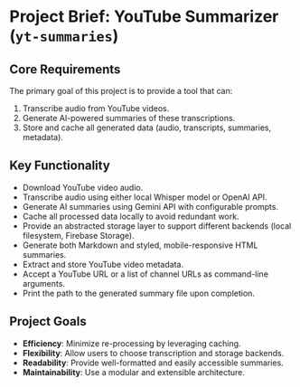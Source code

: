 # Project Brief: YouTube Summarizer (`yt-summaries`)

## Core Requirements
The primary goal of this project is to provide a tool that can:
1.  Transcribe audio from YouTube videos.
2.  Generate AI-powered summaries of these transcriptions.
3.  Store and cache all generated data (audio, transcripts, summaries, metadata).

## Key Functionality
-   Download YouTube video audio.
-   Transcribe audio using either local Whisper model or OpenAI API.
-   Generate AI summaries using Gemini API with configurable prompts.
-   Cache all processed data locally to avoid redundant work.
-   Provide an abstracted storage layer to support different backends (local filesystem, Firebase Storage).
-   Generate both Markdown and styled, mobile-responsive HTML summaries.
-   Extract and store YouTube video metadata.
-   Accept a YouTube URL or a list of channel URLs as command-line arguments.
-   Print the path to the generated summary file upon completion.

## Project Goals
-   **Efficiency**: Minimize re-processing by leveraging caching.
-   **Flexibility**: Allow users to choose transcription and storage backends.
-   **Readability**: Provide well-formatted and easily accessible summaries.
-   **Maintainability**: Use a modular and extensible architecture.
